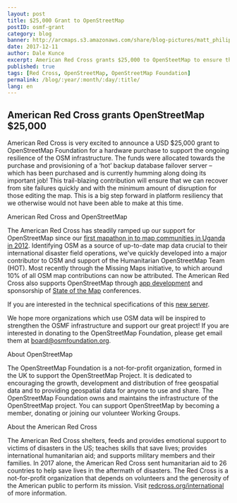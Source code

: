 ```yaml
---
layout: post
title: $25,000 Grant to OpenStreetMap
postID: osmf-grant
category: blog
banner: http://arcmaps.s3.amazonaws.com/share/blog-pictures/matt_philippines.jpeg
date: 2017-12-11
author: Dale Kunce
excerpt: American Red Cross grants $25,000 to OpenSteetMap to ensure the resilience during disasters.
published: true
tags: [Red Cross, OpenStreetMap, OpenStreetMap Foundation]
permalink: /blog/:year/:month/:day/:title/
lang: en
---
```


## American Red Cross grants OpenStreetMap $25,000

American Red Cross is very excited to announce a USD $25,000 grant to OpenStreetMap Foundation for a hardware purchase to support the ongoing resilience of the OSM infrastructure. The funds were allocated towards the purchase and provisioning of a ‘hot’ backup database failover server – which has been purchased and is currently humming along doing its important job! This trail-blazing contribution will ensure that we can recover from site failures quickly and with the minimum amount of disruption for those editing the map. This is a big step forward in platform resiliency that we otherwise would not have been able to make at this time.

American Red Cross and OpenStreetMap

The American Red Cross has steadily ramped up our support for OpenStreetMap since our [first mapathon in to map communities in Uganda in 2012](http://www.redcross.org/news/article/New-Mapping-Technologies-for-the-Developing-World). Identifying OSM as a source of up-to-date map data crucial to their international disaster field operations, we've quickly developed into a major contributor to OSM and support of the Humanitarian OpenStreetMap Team (HOT). Most recently through the Missing Maps initiative, to which around 10% of all OSM map contributions can now be attributed. The American Red Cross also supports OpenStreetMap through [app development](http://posm.io) and sponsorship of [State of the Map](http://sotm.us) conferences.

If you are interested in the technical specifications of this [new server](https://hardware.openstreetmap.org/servers/eddie.openstreetmap.org/).

We hope more organizations which use OSM data will be inspired to strengthen the OSMF infrastructure and support our great project! If you are interested in donating to the OpenStreetMap Foundation, please get email them at  board@osmfoundation.org.

About OpenStreetMap

The OpenStreetMap Foundation is a not-for-profit organization, formed in the UK to support the OpenStreetMap Project. It is dedicated to encouraging the growth, development and distribution of free geospatial data and to providing geospatial data for anyone to use and share. The OpenStreetMap Foundation owns and maintains the infrastructure of the OpenStreetMap project. You can support OpenStreetMap by becoming a member, donating or joining our volunteer Working Groups.

About the American Red Cross

The American Red Cross shelters, feeds and provides emotional support to victims of disasters in the US; teaches skills that save lives; provides international humanitarian aid; and supports military members and their families. In 2017 alone, the American Red Cross sent humanitarian aid to 26 countries to help save lives in the aftermath of disasters. The Red Cross is a not-for-profit organization that depends on volunteers and the generosity of the American public to perform its mission. Visit [redcross.org/international](http://redcross.org/international) of more information.
